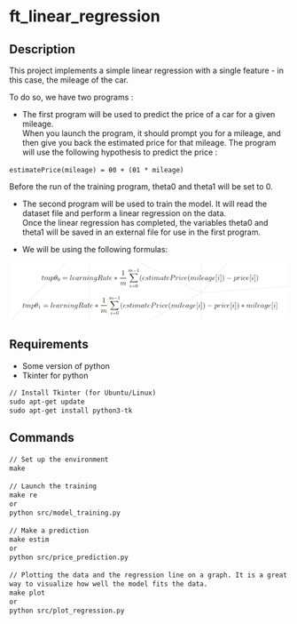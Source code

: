# ft_linear_regression

## Description
This project implements a simple linear regression with a single feature - in this case, the mileage of the car.<br />

To do so, we have two programs :<br />
* The first program will be used to predict the price of a car for a given mileage.<br />
When you launch the program, it should prompt you for a mileage, and then give
you back the estimated price for that mileage. The program will use the following
hypothesis to predict the price :<br />

`estimatePrice(mileage) = θ0 + (θ1 * mileage)`<br />

Before the run of the training program, theta0 and theta1 will be set to 0.<br />

* The second program will be used to train the model. It will read the dataset file
and perform a linear regression on the data.<br />
Once the linear regression has completed, the variables theta0 and theta1 will be saved in an external file for use in the first program.<br />

* We will be using the following formulas:
<img src="screenshots/formulas.png" />

## Requirements
* Some version of python
* Tkinter for python
```
// Install Tkinter (for Ubuntu/Linux)
sudo apt-get update
sudo apt-get install python3-tk
```

## Commands
```
// Set up the environment
make

// Launch the training
make re
or
python src/model_training.py

// Make a prediction
make estim
or
python src/price_prediction.py

// Plotting the data and the regression line on a graph. It is a great way to visualize how well the model fits the data.
make plot
or
python src/plot_regression.py

```
